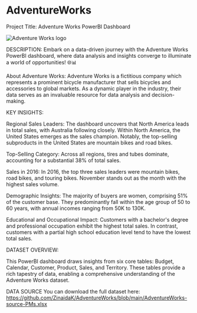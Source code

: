   # AdventureWorks

  Project Title: Adventure Works PowerBI Dashboard

   ![Adventure Works logo](https://github.com/ZinaidaK/AdventureWorks/assets/100050035/01f404cf-9453-46d5-ac33-ab9adc463c79)

  
  DESCRIPTION: Embark on a data-driven journey with the Adventure Works PowerBI dashboard, where data analysis and insights converge to illuminate a world of opportunities! 🌐📊

  
  About Adventure Works:
  Adventure Works is a fictitious company which represents a prominent bicycle manufacturer that sells bicycles and accessories to global markets. As a dynamic player in the industry, their data serves as an       invaluable resource for data analysis and decision-making.

  KEY INSIGHTS:

  Regional Sales Leaders: The dashboard uncovers that North America leads in total sales, with Australia following closely. Within North America, the United States emerges as the sales champion. Notably, the top-selling subproducts in the United States are mountain bikes and road bikes.

  Top-Selling Category: Across all regions, tires and tubes dominate, accounting for a substantial 38% of total sales.

  Sales in 2016: In 2016, the top three sales leaders were mountain bikes, road bikes, and touring bikes. November stands out as the month with the highest sales volume.

  Demographic Insights: The majority of buyers are women, comprising 51% of the customer base. They predominantly fall within the age group of 50 to 60 years, with annual incomes ranging from 50K to 130K.

  Educational and Occupational Impact: Customers with a bachelor's degree and professional occupation exhibit the highest total sales. In contrast, customers with a partial high school education level tend to have the lowest total sales.

  DATASET OVERVIEW:

  This PowerBI dashboard draws insights from six core tables: Budget, Calendar, Customer, Product, Sales, and Territory. These tables provide a rich tapestry of data, enabling a comprehensive understanding of   the Adventure Works dataset.

  DATA SOURCE
  You can download the full dataset here: https://github.com/ZinaidaK/AdventureWorks/blob/main/AdventureWorks-source-PMs.xlsx
